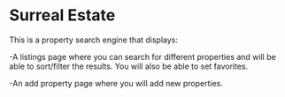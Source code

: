 # Surreal Estate

This is a property search engine that displays:

-A listings page where you can search for different properties and will be able to sort/filter the results. You will also be able to set favorites.

-An add property page where you will add new properties.
